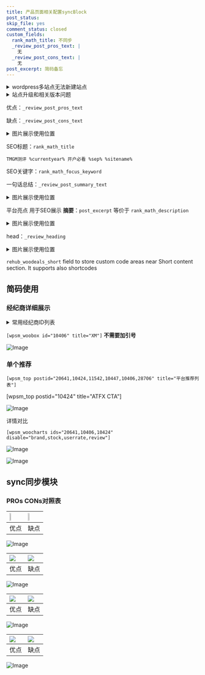 ```yaml
---
title: 产品页面相关配置syncBlock
post_status: 
skip_file: yes
comment_status: closed
custom_fields:
  rank_math_title: 不同步
  _review_post_pros_text: |
    无
  _review_post_cons_text: |
    无
post_excerpt: 简码备忘
---
```

<details><summary>wordpress多站点无法新建站点</summary>

<li>和报错需要清理cookies一样的原因</li>
<li>wp-config.php里面<code>define( 'SUBDOMAIN_INSTALL', false );//子域名安装</code></li>
<li>新建子站点是用<code>define( 'SUBDOMAIN_INSTALL', true);//子域名安装</code> 完成以后，改成<code>false</code></li>
</details>

<details><summary>站点升级和相关版本问题</summary>

<p>wordpress：5.9.9
woocommerce：7.5.1
出现问题的地方：主题选项里面>><strong>Product layout >>compact style</strong></p>
<p>如何出现没有用过的字段 导致无法保存。先导出配置 然后进行修改，后面再次恢复即可。</p>
<p>出现部分字段无法显示时，需要返回默认布局后，对产品进行保存就好了。</p>
<p></p>
</details>

优点：`_review_post_pros_text`

缺点：`_review_post_cons_text`

<details><summary>图片展示使用位置</summary>

<img src="https://prod-files-secure.s3.us-west-2.amazonaws.com/39ed1227-6d7d-4570-be36-9ccd4a2c4241/f51d3d83-55d4-4bdf-9604-f37ec77ab556/Untitled.png?X-Amz-Algorithm=AWS4-HMAC-SHA256&X-Amz-Content-Sha256=UNSIGNED-PAYLOAD&X-Amz-Credential=ASIAZI2LB466YNLALRC3%2F20250423%2Fus-west-2%2Fs3%2Faws4_request&X-Amz-Date=20250423T225530Z&X-Amz-Expires=3600&X-Amz-Security-Token=IQoJb3JpZ2luX2VjEG4aCXVzLXdlc3QtMiJGMEQCIGHe7oyQ9D6O8juCHpJrtaPHH5i67kzQsGghte9Gi2SYAiBGP%2Bu7pb6iKljW480QavNpvPxDW2yipH3Yg1Cp0%2BPRVyqIBAj3%2F%2F%2F%2F%2F%2F%2F%2F%2F%2F8BEAAaDDYzNzQyMzE4MzgwNSIMMPZUj%2FYM7KBOKYMQKtwDRuqSBeu5RBV2ma7GIEwCOpRlQI9sLuABor%2FrME9kETX7OXgN0%2F7tHSFcwk75nD3377gpGeysoUv6vXs1JHcNstKfNelVJOiIBjw9xorM5Nu1vwcIJBrXMpca7nSwlmOiBGwjZwrZbminVoMAW93BQdNvIL03VPNpgkTak9IeChM%2BuGjdecxasr6mgezNf0zkf%2BokgR7WzNkiwmd2GVIrPwwY2oqsAAfolso0LLGGbw5CpEuNpSMbK%2B7l1XbpLf201nuujYLAVMXk5cMfaYVVMXP1PY9Zbr9E4LTGSX1yl2eYfWTj3g3qctiHQAzQbuvRRveDKK%2Bp96ZjvP4P12c%2BZqrY449BzUXi5MUxrWnArsxRiTL4rJNPvysP4uryDxvSE5vgTaiY69nuN%2Fs7w624iP%2Bn7UrIb3fA4NrjbJRQdrjgjUfpG%2BQApN%2FNjpQAUDbGkOd6HNzKYajxKYVj27zd%2F%2FZrdiORl8LccuREkx7sXmEW5ET87tiYYjjcCX%2FNPt1GyP2jC0UjqR3CHa%2BdVA5CIEIgXtnnPUhg%2B3KJrKmy13s5zTSz6PSFLVOxAaIEmInm74JL5KlPHCRXDhLiT6muK4WEaQeAu9ORRExgYhvUaftO39Jfa2KH3WOJcOMw7cSlwAY6pgF%2FGYvRpZ6RIw3mGVku8piq43qNW6ZxIUPpZGJujM31ieAGSzlVM4Aaw0KjRJIxwX%2FJvmJqRuCfILOeo9uJ4UtZtTumMyPFnja0u7NH0ZdKdSUUMP0E%2FgdLjzl2ApITUa2wpQE7pi%2FSXEVNcIXFZl%2BdhB3KIGh5wnR1%2Bb8TzUS7ycSwNTn1gEJT2A9q6JLVSkJsxBo09TxliGALkXnK%2BzFueADuUlQu&X-Amz-Signature=65056902c7d2cb98a6dbf124642c4f8c9dc038d6e73ee86d1d38a860003f0bf7&X-Amz-SignedHeaders=host&x-id=GetObject" alt="Image">
</details>

SEO标题：`rank_math_title`

`TMGM测评 %currentyear% 开户必看 %sep% %sitename%`

SEO关键字：`rank_math_focus_keyword`

一句话总结：`_review_post_summary_text`

<details><summary>图片展示使用位置</summary>

<img src="https://prod-files-secure.s3.us-west-2.amazonaws.com/39ed1227-6d7d-4570-be36-9ccd4a2c4241/4b96a922-296c-4f4e-8630-d1c870cbce01/Untitled.png?X-Amz-Algorithm=AWS4-HMAC-SHA256&X-Amz-Content-Sha256=UNSIGNED-PAYLOAD&X-Amz-Credential=ASIAZI2LB466SCJNMQFZ%2F20250423%2Fus-west-2%2Fs3%2Faws4_request&X-Amz-Date=20250423T225530Z&X-Amz-Expires=3600&X-Amz-Security-Token=IQoJb3JpZ2luX2VjEG4aCXVzLXdlc3QtMiJHMEUCIQCM7EMnjBWGHsGWcSmQ2rhshhzO%2BdjtjO%2FQgjvN0qnB5gIgZZkCEG0xRIFAdRANZraaPrek1m8ElSkKG3v9m7eU6UoqiAQI9%2F%2F%2F%2F%2F%2F%2F%2F%2F%2F%2FARAAGgw2Mzc0MjMxODM4MDUiDDKAd9KYW9jpKGeuoircA9HVnEHbfqkvEuY4xJclVISCZnUToWK5Q4udVGjWiOOpGo6MJKSerIBax0VjCJgiJIuuUx%2F2DVMmq%2FcwT8Z3XbhjHTtChfr%2BmMvL8TsdN2hAscvD4c486c0L2JkqSt8kMrdMOP73hjX3vqAVD7FhUH4BTCLD3zFJQ6sydLdQEKD1%2FshNXMRkQQbt8yfj5UIiUm6wm2Ns%2FkMTmL6zCCweJs4S8fkMoSkiz6zwogXwpM%2BRt3QzTE1nuOvdeT10riltQZHnbxPkOztga%2FOvmgYm1V7QEK4f4ENuccq5gDJ28Jw9ft1GcElIzGZuEb6L%2Bygt8%2FvFuTyaBBxqYTmjPO9U0%2FhlpOF1yew%2BvCuOOl3TU4m8QvFEOW8tM0gDnu0JWyEXbd%2Bn%2FoUsNVQZiv7RfUc3lmT0Kzo62ceWoQVbJOPmrVD8QBTThLhm7bsnbdzO81Wss12ScLtL9DRkXuKJZhE2uPtT6ivL%2Bze2kt%2BLAIuOqfO7v%2BwHhMdOs3mrabHnGeUv7%2FW38VkbAuKd4A2wbaKTMelYK8K0vkO6NiI3ngvBozkT%2F1WaGgHuMZ2QdCeKK86%2BaQ6hyrh%2F3ytPc6GABjoIlpRCX2YrGjEdexZvBHKMtJJBhRAjg8dPJJ985E7RMIfFpcAGOqUBfs6vynjEnoCCUSkreBP6%2F2Rri1ETQOLLnkbdrlDuZzY1N6WLfM8TAzEvcuIIVyg5B%2FHNbO5FPGgk1pu2VuA121DoGyZe5%2F10JOTV4w7aIB4DvPkMdmey30VbQTkh90ElJSPmEIZ%2BFnZGXW6ABDNndZtQj6TDk1SNuP98kzXuBs%2F%2Bq7QdKwEN4wbvlPaYpwkf%2BQPgv%2BT%2F2VRaowRYSZslTNlLtioP&X-Amz-Signature=dbb67cd8e594d551db0e8d55a291a31c683aa742d405fccd4bb19d2fd70372b9&X-Amz-SignedHeaders=host&x-id=GetObject" alt="Image">
</details>

平台亮点 用于SEO展示 **摘要**：`post_excerpt`  等价于 `rank_math_description`

<details><summary>图片展示使用位置</summary>

<img src="https://prod-files-secure.s3.us-west-2.amazonaws.com/39ed1227-6d7d-4570-be36-9ccd4a2c4241/1ee11f63-b60a-4dfe-a7a7-d58ff23b5d88/Untitled.png?X-Amz-Algorithm=AWS4-HMAC-SHA256&X-Amz-Content-Sha256=UNSIGNED-PAYLOAD&X-Amz-Credential=ASIAZI2LB46654UDMGJA%2F20250423%2Fus-west-2%2Fs3%2Faws4_request&X-Amz-Date=20250423T225533Z&X-Amz-Expires=3600&X-Amz-Security-Token=IQoJb3JpZ2luX2VjEG4aCXVzLXdlc3QtMiJHMEUCIQCVWWxdZdyB631rEoH63nOLfGtoxghCdLyEymCReRm0sAIgFDmp5w%2BiCQzbPCwoNQu677zKI9I2xETJhcYd1r5%2F1XoqiAQI9%2F%2F%2F%2F%2F%2F%2F%2F%2F%2F%2FARAAGgw2Mzc0MjMxODM4MDUiDLzoes9zxRDyiIShZSrcAyvKYGX98%2FVjuOwArpWPVk5JiA9FdWXdpqp5%2BaUZYvgjW3SuQcxnQVmi5xAeozhL9FnZmqrmkpgfua9yE8ojSNdr8886xCEfFEHBLRc8n%2FxNB1ryG%2FD6YXPK1JibheaaQ9r2pzbf0Jog0PReL0kVNvdaFKA7cTch1vylosAHtzxMOS4QwhKw7sCXIxyKow7msAM%2BS4naeuzKcjkp%2FVOdgFDJxA5HvJZvFXNfw7Nf1WasW2wJoeVYmUrfhgbK%2FsmLkSshdRGpNv3jzW4rzlzKuvyUoG4sd5jQCriVQNPnSdPh286Oi%2FqR1dYUDXpgnTsUDXLweOpunl%2Ftxi9GuJlwSs8qv6lY0aDdcrU5Wcxta1SduLlY%2FxzvFzAuSm03Ax44662PVk0LbJ8G3%2BOpHiyF7sQ%2FdiV%2FkYZFBZ3khXm%2Bi0CiELj4jQxah73d6qafQuKoqm3dFMZ2EnYZhMY%2FJYAD2Rr75WMov%2FVP9KlhaqI2k1IQC9tH8TncsUUxDuUTjr%2Fnz7nz7IyuKPvxI1VyrpXOjWjOajMJ4v1ojEwHqSzZNmP7Y14ry7%2FcvmkrFUcyW6qQX9GmfGdaXZWxwS8DTioL1uBTwqD9vwRyjt09yAK2O1JbaAoCuFM%2BAfrM%2F%2FC9MOvEpcAGOqUB60fKnumxJmdsj79M45i%2BrflIXUR%2BX32z29gSwGWpfIt1J%2FqlEmnVEFk%2FzcMMZoaE67VgL1EiiLV2ui4AF4vVo3adUJ%2F9hlTiktQxQFToiCvjre0lMh%2FIj4MVJCVajjMBD3oYAQ3BpsREMbI5bzC%2F2eOC7hsPaK86jsgrTsHHkh0CbIRw9HChoVxlvRLa1KlzHQRepDO77d7FPrhDCbbY408Ew914&X-Amz-Signature=7f275e5bbe6f7c9121e1ca8a5614d4f73416e3ea1963ec33aab0d9948bc22c22&X-Amz-SignedHeaders=host&x-id=GetObject" alt="Image">
<img src="https://prod-files-secure.s3.us-west-2.amazonaws.com/39ed1227-6d7d-4570-be36-9ccd4a2c4241/ad4118b5-78d8-4fbe-801e-3b29b5d99c01/Untitled.png?X-Amz-Algorithm=AWS4-HMAC-SHA256&X-Amz-Content-Sha256=UNSIGNED-PAYLOAD&X-Amz-Credential=ASIAZI2LB46654UDMGJA%2F20250423%2Fus-west-2%2Fs3%2Faws4_request&X-Amz-Date=20250423T225533Z&X-Amz-Expires=3600&X-Amz-Security-Token=IQoJb3JpZ2luX2VjEG4aCXVzLXdlc3QtMiJHMEUCIQCVWWxdZdyB631rEoH63nOLfGtoxghCdLyEymCReRm0sAIgFDmp5w%2BiCQzbPCwoNQu677zKI9I2xETJhcYd1r5%2F1XoqiAQI9%2F%2F%2F%2F%2F%2F%2F%2F%2F%2F%2FARAAGgw2Mzc0MjMxODM4MDUiDLzoes9zxRDyiIShZSrcAyvKYGX98%2FVjuOwArpWPVk5JiA9FdWXdpqp5%2BaUZYvgjW3SuQcxnQVmi5xAeozhL9FnZmqrmkpgfua9yE8ojSNdr8886xCEfFEHBLRc8n%2FxNB1ryG%2FD6YXPK1JibheaaQ9r2pzbf0Jog0PReL0kVNvdaFKA7cTch1vylosAHtzxMOS4QwhKw7sCXIxyKow7msAM%2BS4naeuzKcjkp%2FVOdgFDJxA5HvJZvFXNfw7Nf1WasW2wJoeVYmUrfhgbK%2FsmLkSshdRGpNv3jzW4rzlzKuvyUoG4sd5jQCriVQNPnSdPh286Oi%2FqR1dYUDXpgnTsUDXLweOpunl%2Ftxi9GuJlwSs8qv6lY0aDdcrU5Wcxta1SduLlY%2FxzvFzAuSm03Ax44662PVk0LbJ8G3%2BOpHiyF7sQ%2FdiV%2FkYZFBZ3khXm%2Bi0CiELj4jQxah73d6qafQuKoqm3dFMZ2EnYZhMY%2FJYAD2Rr75WMov%2FVP9KlhaqI2k1IQC9tH8TncsUUxDuUTjr%2Fnz7nz7IyuKPvxI1VyrpXOjWjOajMJ4v1ojEwHqSzZNmP7Y14ry7%2FcvmkrFUcyW6qQX9GmfGdaXZWxwS8DTioL1uBTwqD9vwRyjt09yAK2O1JbaAoCuFM%2BAfrM%2F%2FC9MOvEpcAGOqUB60fKnumxJmdsj79M45i%2BrflIXUR%2BX32z29gSwGWpfIt1J%2FqlEmnVEFk%2FzcMMZoaE67VgL1EiiLV2ui4AF4vVo3adUJ%2F9hlTiktQxQFToiCvjre0lMh%2FIj4MVJCVajjMBD3oYAQ3BpsREMbI5bzC%2F2eOC7hsPaK86jsgrTsHHkh0CbIRw9HChoVxlvRLa1KlzHQRepDO77d7FPrhDCbbY408Ew914&X-Amz-Signature=d006342024ab9ef27d5e5c49ea11a16b6dba999ac3e1aba77d02e2ab51b49e36&X-Amz-SignedHeaders=host&x-id=GetObject" alt="Image">
<img src="https://prod-files-secure.s3.us-west-2.amazonaws.com/39ed1227-6d7d-4570-be36-9ccd4a2c4241/a38cf7c9-a79c-4b64-9e94-13589fe0758b/Untitled.png?X-Amz-Algorithm=AWS4-HMAC-SHA256&X-Amz-Content-Sha256=UNSIGNED-PAYLOAD&X-Amz-Credential=ASIAZI2LB46654UDMGJA%2F20250423%2Fus-west-2%2Fs3%2Faws4_request&X-Amz-Date=20250423T225533Z&X-Amz-Expires=3600&X-Amz-Security-Token=IQoJb3JpZ2luX2VjEG4aCXVzLXdlc3QtMiJHMEUCIQCVWWxdZdyB631rEoH63nOLfGtoxghCdLyEymCReRm0sAIgFDmp5w%2BiCQzbPCwoNQu677zKI9I2xETJhcYd1r5%2F1XoqiAQI9%2F%2F%2F%2F%2F%2F%2F%2F%2F%2F%2FARAAGgw2Mzc0MjMxODM4MDUiDLzoes9zxRDyiIShZSrcAyvKYGX98%2FVjuOwArpWPVk5JiA9FdWXdpqp5%2BaUZYvgjW3SuQcxnQVmi5xAeozhL9FnZmqrmkpgfua9yE8ojSNdr8886xCEfFEHBLRc8n%2FxNB1ryG%2FD6YXPK1JibheaaQ9r2pzbf0Jog0PReL0kVNvdaFKA7cTch1vylosAHtzxMOS4QwhKw7sCXIxyKow7msAM%2BS4naeuzKcjkp%2FVOdgFDJxA5HvJZvFXNfw7Nf1WasW2wJoeVYmUrfhgbK%2FsmLkSshdRGpNv3jzW4rzlzKuvyUoG4sd5jQCriVQNPnSdPh286Oi%2FqR1dYUDXpgnTsUDXLweOpunl%2Ftxi9GuJlwSs8qv6lY0aDdcrU5Wcxta1SduLlY%2FxzvFzAuSm03Ax44662PVk0LbJ8G3%2BOpHiyF7sQ%2FdiV%2FkYZFBZ3khXm%2Bi0CiELj4jQxah73d6qafQuKoqm3dFMZ2EnYZhMY%2FJYAD2Rr75WMov%2FVP9KlhaqI2k1IQC9tH8TncsUUxDuUTjr%2Fnz7nz7IyuKPvxI1VyrpXOjWjOajMJ4v1ojEwHqSzZNmP7Y14ry7%2FcvmkrFUcyW6qQX9GmfGdaXZWxwS8DTioL1uBTwqD9vwRyjt09yAK2O1JbaAoCuFM%2BAfrM%2F%2FC9MOvEpcAGOqUB60fKnumxJmdsj79M45i%2BrflIXUR%2BX32z29gSwGWpfIt1J%2FqlEmnVEFk%2FzcMMZoaE67VgL1EiiLV2ui4AF4vVo3adUJ%2F9hlTiktQxQFToiCvjre0lMh%2FIj4MVJCVajjMBD3oYAQ3BpsREMbI5bzC%2F2eOC7hsPaK86jsgrTsHHkh0CbIRw9HChoVxlvRLa1KlzHQRepDO77d7FPrhDCbbY408Ew914&X-Amz-Signature=5ef4c0bc6f128db794cc6df159c0760eb84c8ce08fedd1117d00bf10138536f1&X-Amz-SignedHeaders=host&x-id=GetObject" alt="Image">
<img src="https://prod-files-secure.s3.us-west-2.amazonaws.com/39ed1227-6d7d-4570-be36-9ccd4a2c4241/7da6fc1e-d2ac-42ae-8c75-cb5749aa18f6/Untitled.png?X-Amz-Algorithm=AWS4-HMAC-SHA256&X-Amz-Content-Sha256=UNSIGNED-PAYLOAD&X-Amz-Credential=ASIAZI2LB46654UDMGJA%2F20250423%2Fus-west-2%2Fs3%2Faws4_request&X-Amz-Date=20250423T225533Z&X-Amz-Expires=3600&X-Amz-Security-Token=IQoJb3JpZ2luX2VjEG4aCXVzLXdlc3QtMiJHMEUCIQCVWWxdZdyB631rEoH63nOLfGtoxghCdLyEymCReRm0sAIgFDmp5w%2BiCQzbPCwoNQu677zKI9I2xETJhcYd1r5%2F1XoqiAQI9%2F%2F%2F%2F%2F%2F%2F%2F%2F%2F%2FARAAGgw2Mzc0MjMxODM4MDUiDLzoes9zxRDyiIShZSrcAyvKYGX98%2FVjuOwArpWPVk5JiA9FdWXdpqp5%2BaUZYvgjW3SuQcxnQVmi5xAeozhL9FnZmqrmkpgfua9yE8ojSNdr8886xCEfFEHBLRc8n%2FxNB1ryG%2FD6YXPK1JibheaaQ9r2pzbf0Jog0PReL0kVNvdaFKA7cTch1vylosAHtzxMOS4QwhKw7sCXIxyKow7msAM%2BS4naeuzKcjkp%2FVOdgFDJxA5HvJZvFXNfw7Nf1WasW2wJoeVYmUrfhgbK%2FsmLkSshdRGpNv3jzW4rzlzKuvyUoG4sd5jQCriVQNPnSdPh286Oi%2FqR1dYUDXpgnTsUDXLweOpunl%2Ftxi9GuJlwSs8qv6lY0aDdcrU5Wcxta1SduLlY%2FxzvFzAuSm03Ax44662PVk0LbJ8G3%2BOpHiyF7sQ%2FdiV%2FkYZFBZ3khXm%2Bi0CiELj4jQxah73d6qafQuKoqm3dFMZ2EnYZhMY%2FJYAD2Rr75WMov%2FVP9KlhaqI2k1IQC9tH8TncsUUxDuUTjr%2Fnz7nz7IyuKPvxI1VyrpXOjWjOajMJ4v1ojEwHqSzZNmP7Y14ry7%2FcvmkrFUcyW6qQX9GmfGdaXZWxwS8DTioL1uBTwqD9vwRyjt09yAK2O1JbaAoCuFM%2BAfrM%2F%2FC9MOvEpcAGOqUB60fKnumxJmdsj79M45i%2BrflIXUR%2BX32z29gSwGWpfIt1J%2FqlEmnVEFk%2FzcMMZoaE67VgL1EiiLV2ui4AF4vVo3adUJ%2F9hlTiktQxQFToiCvjre0lMh%2FIj4MVJCVajjMBD3oYAQ3BpsREMbI5bzC%2F2eOC7hsPaK86jsgrTsHHkh0CbIRw9HChoVxlvRLa1KlzHQRepDO77d7FPrhDCbbY408Ew914&X-Amz-Signature=831ea7993a49421b29c99e0971e6654ca17f073143e6a2492ffc4c44123fd9fc&X-Amz-SignedHeaders=host&x-id=GetObject" alt="Image">
<img src="https://prod-files-secure.s3.us-west-2.amazonaws.com/39ed1227-6d7d-4570-be36-9ccd4a2c4241/7e97f40a-eaee-47f5-b2f9-475f96808fa7/Untitled.png?X-Amz-Algorithm=AWS4-HMAC-SHA256&X-Amz-Content-Sha256=UNSIGNED-PAYLOAD&X-Amz-Credential=ASIAZI2LB46654UDMGJA%2F20250423%2Fus-west-2%2Fs3%2Faws4_request&X-Amz-Date=20250423T225533Z&X-Amz-Expires=3600&X-Amz-Security-Token=IQoJb3JpZ2luX2VjEG4aCXVzLXdlc3QtMiJHMEUCIQCVWWxdZdyB631rEoH63nOLfGtoxghCdLyEymCReRm0sAIgFDmp5w%2BiCQzbPCwoNQu677zKI9I2xETJhcYd1r5%2F1XoqiAQI9%2F%2F%2F%2F%2F%2F%2F%2F%2F%2F%2FARAAGgw2Mzc0MjMxODM4MDUiDLzoes9zxRDyiIShZSrcAyvKYGX98%2FVjuOwArpWPVk5JiA9FdWXdpqp5%2BaUZYvgjW3SuQcxnQVmi5xAeozhL9FnZmqrmkpgfua9yE8ojSNdr8886xCEfFEHBLRc8n%2FxNB1ryG%2FD6YXPK1JibheaaQ9r2pzbf0Jog0PReL0kVNvdaFKA7cTch1vylosAHtzxMOS4QwhKw7sCXIxyKow7msAM%2BS4naeuzKcjkp%2FVOdgFDJxA5HvJZvFXNfw7Nf1WasW2wJoeVYmUrfhgbK%2FsmLkSshdRGpNv3jzW4rzlzKuvyUoG4sd5jQCriVQNPnSdPh286Oi%2FqR1dYUDXpgnTsUDXLweOpunl%2Ftxi9GuJlwSs8qv6lY0aDdcrU5Wcxta1SduLlY%2FxzvFzAuSm03Ax44662PVk0LbJ8G3%2BOpHiyF7sQ%2FdiV%2FkYZFBZ3khXm%2Bi0CiELj4jQxah73d6qafQuKoqm3dFMZ2EnYZhMY%2FJYAD2Rr75WMov%2FVP9KlhaqI2k1IQC9tH8TncsUUxDuUTjr%2Fnz7nz7IyuKPvxI1VyrpXOjWjOajMJ4v1ojEwHqSzZNmP7Y14ry7%2FcvmkrFUcyW6qQX9GmfGdaXZWxwS8DTioL1uBTwqD9vwRyjt09yAK2O1JbaAoCuFM%2BAfrM%2F%2FC9MOvEpcAGOqUB60fKnumxJmdsj79M45i%2BrflIXUR%2BX32z29gSwGWpfIt1J%2FqlEmnVEFk%2FzcMMZoaE67VgL1EiiLV2ui4AF4vVo3adUJ%2F9hlTiktQxQFToiCvjre0lMh%2FIj4MVJCVajjMBD3oYAQ3BpsREMbI5bzC%2F2eOC7hsPaK86jsgrTsHHkh0CbIRw9HChoVxlvRLa1KlzHQRepDO77d7FPrhDCbbY408Ew914&X-Amz-Signature=814326b3713f039edecd0bcbc0550b16c443c3f3bc5b0f43e309099ced9ba0ba&X-Amz-SignedHeaders=host&x-id=GetObject" alt="Image">
</details>

head：`_review_heading`

<details><summary>图片展示使用位置</summary>

<img src="https://prod-files-secure.s3.us-west-2.amazonaws.com/39ed1227-6d7d-4570-be36-9ccd4a2c4241/3a4650ad-9887-415c-889a-edd51fa54f27/Untitled.png?X-Amz-Algorithm=AWS4-HMAC-SHA256&X-Amz-Content-Sha256=UNSIGNED-PAYLOAD&X-Amz-Credential=ASIAZI2LB466WQBJH3JN%2F20250423%2Fus-west-2%2Fs3%2Faws4_request&X-Amz-Date=20250423T225534Z&X-Amz-Expires=3600&X-Amz-Security-Token=IQoJb3JpZ2luX2VjEG4aCXVzLXdlc3QtMiJGMEQCIDjsxKldyMyPKCIaPiCYHvk3jrq%2BEUZq4NWnNGluJ0D4AiBXt1fHrOEOPmBhTjebvSNu74u%2FU6xjSBMag6Tq01ZFViqIBAj3%2F%2F%2F%2F%2F%2F%2F%2F%2F%2F8BEAAaDDYzNzQyMzE4MzgwNSIMDTUTxA5ndWbLM8qNKtwDXoGz%2BVI%2B1kOj5iSs0ZsEFO2DeIg8Qj9AGgElY0QV0BfVtJQz9Oyjj5DcaGZEB9PApIKsFZMnTm4J3m%2FTsRAMN4xpjGnPNNyTstjwiXiw3Kp2ThlM5B4BuFNNb4Q%2BACSb67olXvFzAeQHPTw52jv36DnNEpHMgUWsr1ca1Py6xelYr4ceW381la%2Br67zZVhstU31ygnbPChklqSEWglj2Rj7lPNbqUdtdo3rJ9HmC3z8r2ftwN82nHsnzPm4Ezw27Ii3dcRkeXqoW8%2Fg33vkrpTIueHStKn7675aVhgbvzw4fc1%2FpDn7Ml%2FB4RZZvjaFTo%2BhfCtFqdVWoRCwSe6DyYp1pw%2Fhh4wHu2jE1c2YgBeWtqeNzzMEPMn7fOePxHrR0PWgXpEwP36Ag4Zk%2FJsHV7xl4b%2FDw9u6KqaZUG%2BFqcFJVV1itjOo4fCHSu7UEwqUjqJ5%2B4b0tEqZtESvx00Sl2aPOutMKZ6gsZJUvX8bQQfJ8SXLpuTGcBY680LIqbexMqSQwIUtLUZeofYLoWfULkClgIH%2Bw01VJxJgG5hpeV%2BWnETkvmZm4riLwWwTnchQLuhYew5AYkXaSqeeesrdRy7jlnhe7uOdmtRgDvWl1GCtuJvScpMSrt8fy2y4w%2FMSlwAY6pgH7UbEhS%2Ft6W2GmiRaJIhHOdsBkNWGx5oFicRJvKTpKWVGgeTKJC4Ib042%2BsMCdQbhxt9%2BGS5xPbGb6cR8nPRR1cGW9edDjdH0bQUoKggmhtFPuK6OmS8ROnlpvV8m%2BBCNr8mjgSQQ8J35n9qDQSJrmuYmwHe%2BFr7txiPgdLOMVP4HaphciqxGP9SOoombCMOE5UqnuDHQhOu25Y951%2FUMEDdccowJ1&X-Amz-Signature=8301b07c7ded4512f81fbe8345b0f417bef9e80602b1f9e9d26422ae3bafae66&X-Amz-SignedHeaders=host&x-id=GetObject" alt="Image">
</details>

`rehub_woodeals_short`	field to store custom code areas near Short content section. It supports also shortcodes



## 简码使用

### 经纪商详细展示

<details><summary>常用经纪商ID列表</summary>

<pre><code class="php">嘉盛 ===> 20641  [wpsm_woobox id="20641" title="嘉盛"]
易信easymarkets ===> 11542  [wpsm_woobox id="11542" title="易信easymarkets"]
ATFX外汇 ===> 10424  [wpsm_woobox id="10424" title="ATFX"]
XM ===> 10406  [wpsm_woobox id="10406" title="XM"]
TMGM ===> 29622  [wpsm_woobox id="29622" title="TMGM"]
HYCM ===> 10447  [wpsm_woobox id="10447" title="HYCM"]
fpmarkets澳福外汇 ===> 20639  [wpsm_woobox id="20639" title="fpmarkets澳福外汇"]</code></pre>
</details>

`[wpsm_woobox id="10406" title="XM"]` **不需要加引号**

![Image](https://prod-files-secure.s3.us-west-2.amazonaws.com/39ed1227-6d7d-4570-be36-9ccd4a2c4241/4f898f9d-0fa7-4e43-acd3-ac6bc7be575a/Untitled.png?X-Amz-Algorithm=AWS4-HMAC-SHA256&X-Amz-Content-Sha256=UNSIGNED-PAYLOAD&X-Amz-Credential=ASIAZI2LB466YNDXRPZO%2F20250423%2Fus-west-2%2Fs3%2Faws4_request&X-Amz-Date=20250423T225525Z&X-Amz-Expires=3600&X-Amz-Security-Token=IQoJb3JpZ2luX2VjEG4aCXVzLXdlc3QtMiJGMEQCIBJtimf1Lt3OfnVzLvsO7rz4F0DHWq8NyjUOTHPUbHISAiA3ySDQAv0OdwYKZA3m0GDmnYSCUSG7Uq%2BfqqnM1XF%2B%2FSqIBAj3%2F%2F%2F%2F%2F%2F%2F%2F%2F%2F8BEAAaDDYzNzQyMzE4MzgwNSIM1%2BDL%2Be5Pl2WyTnxHKtwD5UPYGg%2F44A8irkOlAuhaqMyulzfUTEf4UQ51pUgU1S%2FMyM%2B6%2BekT9rGEI%2FyehRBdOviZyP849Ia7P1%2FBIsA9pmLAgHWpF1MFtp%2F0CT6MxosVijgHySpkMEviYigTMZ%2Bzm1LiT8TXIghR2A4UIywd2mjRLL%2F2pcibEvPPjmmkX69YtKRGtsITQadlwVST0bjGm3kuxwe%2BQGzSS%2Bciy7MbbpEBCRj6YJSFc1HT8qC7z%2FxLzVPsu%2FDmNFTuopU4lnybMxlAStw2B5V2w2PdgFPWmm%2BeeOp230djlLB%2BoQuI27eHxn4FOJeRx57UZ75rbUUxm1YmE5AmMy1Kng7dsF%2B5mys%2BDsuqn6sEXXzGtpt6lyw%2Bycj17gNQm0Ti29w%2FxQHWhsEj0xGjKSnNX0IrbpBxoYYU5ucnC8qDBod4jkyS5SN1H%2B9Ejj13DpPlPl10WMKYe80IBh6nB%2FJutVlYm9tB%2FzRvTLv5ghjNnYcf5T%2F3p7seV9A8Oj0xgi6TJ6kiesQ1uz7FEk2BrN3vD2YMrnlrYH64DKATjVPzjAxp9xfhd9zC72TKikWl4epoJLlz9VBkz4%2BX%2BHqro6a8oQ%2FikPksfs1uTpior14t6zPRjW1uVRbX45J1cyOuvVcrK5kwq8WlwAY6pgEjzqvKhe28a9DDECPmg2tiEOj7kRyB2jgZ0Iiwv7y5YLzYSVGIq%2BJCDIM3MBjQIZe1LSb%2BnB4Fiii%2B%2BVCm9PpaxB1bkxULGhAD3RGKWJkhCVyAXuVaiEbgbRvnX%2BSWsMidlwV4V52aux%2Br1LdIXl6WjvNySxtxZnTVjvKZOJPsruJi5xZYGPoptysjDM4I6Wg9leREFbSY9qoCf0DQRHSj7EkjJOOG&X-Amz-Signature=04b9fa643e7353817d336c37c2f960e3f48c60600b61b5f3ed5a268d24d2f818&X-Amz-SignedHeaders=host&x-id=GetObject)

### 单个推荐
`[wpsm_top postid="20641,10424,11542,10447,10406,28706" title="平台推荐列表"]`

[wpsm_top postid="10424" title="ATFX CTA"]

![Image](https://prod-files-secure.s3.us-west-2.amazonaws.com/39ed1227-6d7d-4570-be36-9ccd4a2c4241/5ac620dc-51a8-48b6-b55d-91f47299193c/Untitled.png?X-Amz-Algorithm=AWS4-HMAC-SHA256&X-Amz-Content-Sha256=UNSIGNED-PAYLOAD&X-Amz-Credential=ASIAZI2LB466YNDXRPZO%2F20250423%2Fus-west-2%2Fs3%2Faws4_request&X-Amz-Date=20250423T225525Z&X-Amz-Expires=3600&X-Amz-Security-Token=IQoJb3JpZ2luX2VjEG4aCXVzLXdlc3QtMiJGMEQCIBJtimf1Lt3OfnVzLvsO7rz4F0DHWq8NyjUOTHPUbHISAiA3ySDQAv0OdwYKZA3m0GDmnYSCUSG7Uq%2BfqqnM1XF%2B%2FSqIBAj3%2F%2F%2F%2F%2F%2F%2F%2F%2F%2F8BEAAaDDYzNzQyMzE4MzgwNSIM1%2BDL%2Be5Pl2WyTnxHKtwD5UPYGg%2F44A8irkOlAuhaqMyulzfUTEf4UQ51pUgU1S%2FMyM%2B6%2BekT9rGEI%2FyehRBdOviZyP849Ia7P1%2FBIsA9pmLAgHWpF1MFtp%2F0CT6MxosVijgHySpkMEviYigTMZ%2Bzm1LiT8TXIghR2A4UIywd2mjRLL%2F2pcibEvPPjmmkX69YtKRGtsITQadlwVST0bjGm3kuxwe%2BQGzSS%2Bciy7MbbpEBCRj6YJSFc1HT8qC7z%2FxLzVPsu%2FDmNFTuopU4lnybMxlAStw2B5V2w2PdgFPWmm%2BeeOp230djlLB%2BoQuI27eHxn4FOJeRx57UZ75rbUUxm1YmE5AmMy1Kng7dsF%2B5mys%2BDsuqn6sEXXzGtpt6lyw%2Bycj17gNQm0Ti29w%2FxQHWhsEj0xGjKSnNX0IrbpBxoYYU5ucnC8qDBod4jkyS5SN1H%2B9Ejj13DpPlPl10WMKYe80IBh6nB%2FJutVlYm9tB%2FzRvTLv5ghjNnYcf5T%2F3p7seV9A8Oj0xgi6TJ6kiesQ1uz7FEk2BrN3vD2YMrnlrYH64DKATjVPzjAxp9xfhd9zC72TKikWl4epoJLlz9VBkz4%2BX%2BHqro6a8oQ%2FikPksfs1uTpior14t6zPRjW1uVRbX45J1cyOuvVcrK5kwq8WlwAY6pgEjzqvKhe28a9DDECPmg2tiEOj7kRyB2jgZ0Iiwv7y5YLzYSVGIq%2BJCDIM3MBjQIZe1LSb%2BnB4Fiii%2B%2BVCm9PpaxB1bkxULGhAD3RGKWJkhCVyAXuVaiEbgbRvnX%2BSWsMidlwV4V52aux%2Br1LdIXl6WjvNySxtxZnTVjvKZOJPsruJi5xZYGPoptysjDM4I6Wg9leREFbSY9qoCf0DQRHSj7EkjJOOG&X-Amz-Signature=2287116fa74f458a2211e945b8e4b97816bd698cd25abcd62cd16031cd0ff0a7&X-Amz-SignedHeaders=host&x-id=GetObject)

详情对比

`[wpsm_woocharts ids="20641,10406,10424" disable="brand,stock,userrate,review"]`

![Image](https://prod-files-secure.s3.us-west-2.amazonaws.com/39ed1227-6d7d-4570-be36-9ccd4a2c4241/bf3ba45f-b9f3-4295-8aef-b4a495fd25f4/Untitled.png?X-Amz-Algorithm=AWS4-HMAC-SHA256&X-Amz-Content-Sha256=UNSIGNED-PAYLOAD&X-Amz-Credential=ASIAZI2LB466YNDXRPZO%2F20250423%2Fus-west-2%2Fs3%2Faws4_request&X-Amz-Date=20250423T225525Z&X-Amz-Expires=3600&X-Amz-Security-Token=IQoJb3JpZ2luX2VjEG4aCXVzLXdlc3QtMiJGMEQCIBJtimf1Lt3OfnVzLvsO7rz4F0DHWq8NyjUOTHPUbHISAiA3ySDQAv0OdwYKZA3m0GDmnYSCUSG7Uq%2BfqqnM1XF%2B%2FSqIBAj3%2F%2F%2F%2F%2F%2F%2F%2F%2F%2F8BEAAaDDYzNzQyMzE4MzgwNSIM1%2BDL%2Be5Pl2WyTnxHKtwD5UPYGg%2F44A8irkOlAuhaqMyulzfUTEf4UQ51pUgU1S%2FMyM%2B6%2BekT9rGEI%2FyehRBdOviZyP849Ia7P1%2FBIsA9pmLAgHWpF1MFtp%2F0CT6MxosVijgHySpkMEviYigTMZ%2Bzm1LiT8TXIghR2A4UIywd2mjRLL%2F2pcibEvPPjmmkX69YtKRGtsITQadlwVST0bjGm3kuxwe%2BQGzSS%2Bciy7MbbpEBCRj6YJSFc1HT8qC7z%2FxLzVPsu%2FDmNFTuopU4lnybMxlAStw2B5V2w2PdgFPWmm%2BeeOp230djlLB%2BoQuI27eHxn4FOJeRx57UZ75rbUUxm1YmE5AmMy1Kng7dsF%2B5mys%2BDsuqn6sEXXzGtpt6lyw%2Bycj17gNQm0Ti29w%2FxQHWhsEj0xGjKSnNX0IrbpBxoYYU5ucnC8qDBod4jkyS5SN1H%2B9Ejj13DpPlPl10WMKYe80IBh6nB%2FJutVlYm9tB%2FzRvTLv5ghjNnYcf5T%2F3p7seV9A8Oj0xgi6TJ6kiesQ1uz7FEk2BrN3vD2YMrnlrYH64DKATjVPzjAxp9xfhd9zC72TKikWl4epoJLlz9VBkz4%2BX%2BHqro6a8oQ%2FikPksfs1uTpior14t6zPRjW1uVRbX45J1cyOuvVcrK5kwq8WlwAY6pgEjzqvKhe28a9DDECPmg2tiEOj7kRyB2jgZ0Iiwv7y5YLzYSVGIq%2BJCDIM3MBjQIZe1LSb%2BnB4Fiii%2B%2BVCm9PpaxB1bkxULGhAD3RGKWJkhCVyAXuVaiEbgbRvnX%2BSWsMidlwV4V52aux%2Br1LdIXl6WjvNySxtxZnTVjvKZOJPsruJi5xZYGPoptysjDM4I6Wg9leREFbSY9qoCf0DQRHSj7EkjJOOG&X-Amz-Signature=50280fef3befbaee1998d9e2f2bfde25cd6f3469c9ec059f7331a9e1ff3a0f8d&X-Amz-SignedHeaders=host&x-id=GetObject)

![Image](https://prod-files-secure.s3.us-west-2.amazonaws.com/39ed1227-6d7d-4570-be36-9ccd4a2c4241/30bc56ef-f383-4b48-9768-2ebc9e436ec0/Untitled.png?X-Amz-Algorithm=AWS4-HMAC-SHA256&X-Amz-Content-Sha256=UNSIGNED-PAYLOAD&X-Amz-Credential=ASIAZI2LB466YNDXRPZO%2F20250423%2Fus-west-2%2Fs3%2Faws4_request&X-Amz-Date=20250423T225525Z&X-Amz-Expires=3600&X-Amz-Security-Token=IQoJb3JpZ2luX2VjEG4aCXVzLXdlc3QtMiJGMEQCIBJtimf1Lt3OfnVzLvsO7rz4F0DHWq8NyjUOTHPUbHISAiA3ySDQAv0OdwYKZA3m0GDmnYSCUSG7Uq%2BfqqnM1XF%2B%2FSqIBAj3%2F%2F%2F%2F%2F%2F%2F%2F%2F%2F8BEAAaDDYzNzQyMzE4MzgwNSIM1%2BDL%2Be5Pl2WyTnxHKtwD5UPYGg%2F44A8irkOlAuhaqMyulzfUTEf4UQ51pUgU1S%2FMyM%2B6%2BekT9rGEI%2FyehRBdOviZyP849Ia7P1%2FBIsA9pmLAgHWpF1MFtp%2F0CT6MxosVijgHySpkMEviYigTMZ%2Bzm1LiT8TXIghR2A4UIywd2mjRLL%2F2pcibEvPPjmmkX69YtKRGtsITQadlwVST0bjGm3kuxwe%2BQGzSS%2Bciy7MbbpEBCRj6YJSFc1HT8qC7z%2FxLzVPsu%2FDmNFTuopU4lnybMxlAStw2B5V2w2PdgFPWmm%2BeeOp230djlLB%2BoQuI27eHxn4FOJeRx57UZ75rbUUxm1YmE5AmMy1Kng7dsF%2B5mys%2BDsuqn6sEXXzGtpt6lyw%2Bycj17gNQm0Ti29w%2FxQHWhsEj0xGjKSnNX0IrbpBxoYYU5ucnC8qDBod4jkyS5SN1H%2B9Ejj13DpPlPl10WMKYe80IBh6nB%2FJutVlYm9tB%2FzRvTLv5ghjNnYcf5T%2F3p7seV9A8Oj0xgi6TJ6kiesQ1uz7FEk2BrN3vD2YMrnlrYH64DKATjVPzjAxp9xfhd9zC72TKikWl4epoJLlz9VBkz4%2BX%2BHqro6a8oQ%2FikPksfs1uTpior14t6zPRjW1uVRbX45J1cyOuvVcrK5kwq8WlwAY6pgEjzqvKhe28a9DDECPmg2tiEOj7kRyB2jgZ0Iiwv7y5YLzYSVGIq%2BJCDIM3MBjQIZe1LSb%2BnB4Fiii%2B%2BVCm9PpaxB1bkxULGhAD3RGKWJkhCVyAXuVaiEbgbRvnX%2BSWsMidlwV4V52aux%2Br1LdIXl6WjvNySxtxZnTVjvKZOJPsruJi5xZYGPoptysjDM4I6Wg9leREFbSY9qoCf0DQRHSj7EkjJOOG&X-Amz-Signature=f206c5c4a471d07e25bf94783ffaf1008ac5645ea7afc6023125c9843c7d1bce&X-Amz-SignedHeaders=host&x-id=GetObject)

## sync同步模块

### PROs CONs对照表

| <img src="https://cdn.ifttt.fun/gh/jarlin8/OSS@main/icons/customize/pros.svg" height="auto" width="37.3%"> | <img src="https://cdn.ifttt.fun/gh/jarlin8/OSS@main/icons/customize/cons.svg" height="auto" width="28.8%"> |
| :--- | :--- |
| 优点 | 缺点 |

![Image](https://prod-files-secure.s3.us-west-2.amazonaws.com/39ed1227-6d7d-4570-be36-9ccd4a2c4241/8742b755-dfb5-4004-9a5f-d6e561664bd8/Untitled.png?X-Amz-Algorithm=AWS4-HMAC-SHA256&X-Amz-Content-Sha256=UNSIGNED-PAYLOAD&X-Amz-Credential=ASIAZI2LB466YNDXRPZO%2F20250423%2Fus-west-2%2Fs3%2Faws4_request&X-Amz-Date=20250423T225525Z&X-Amz-Expires=3600&X-Amz-Security-Token=IQoJb3JpZ2luX2VjEG4aCXVzLXdlc3QtMiJGMEQCIBJtimf1Lt3OfnVzLvsO7rz4F0DHWq8NyjUOTHPUbHISAiA3ySDQAv0OdwYKZA3m0GDmnYSCUSG7Uq%2BfqqnM1XF%2B%2FSqIBAj3%2F%2F%2F%2F%2F%2F%2F%2F%2F%2F8BEAAaDDYzNzQyMzE4MzgwNSIM1%2BDL%2Be5Pl2WyTnxHKtwD5UPYGg%2F44A8irkOlAuhaqMyulzfUTEf4UQ51pUgU1S%2FMyM%2B6%2BekT9rGEI%2FyehRBdOviZyP849Ia7P1%2FBIsA9pmLAgHWpF1MFtp%2F0CT6MxosVijgHySpkMEviYigTMZ%2Bzm1LiT8TXIghR2A4UIywd2mjRLL%2F2pcibEvPPjmmkX69YtKRGtsITQadlwVST0bjGm3kuxwe%2BQGzSS%2Bciy7MbbpEBCRj6YJSFc1HT8qC7z%2FxLzVPsu%2FDmNFTuopU4lnybMxlAStw2B5V2w2PdgFPWmm%2BeeOp230djlLB%2BoQuI27eHxn4FOJeRx57UZ75rbUUxm1YmE5AmMy1Kng7dsF%2B5mys%2BDsuqn6sEXXzGtpt6lyw%2Bycj17gNQm0Ti29w%2FxQHWhsEj0xGjKSnNX0IrbpBxoYYU5ucnC8qDBod4jkyS5SN1H%2B9Ejj13DpPlPl10WMKYe80IBh6nB%2FJutVlYm9tB%2FzRvTLv5ghjNnYcf5T%2F3p7seV9A8Oj0xgi6TJ6kiesQ1uz7FEk2BrN3vD2YMrnlrYH64DKATjVPzjAxp9xfhd9zC72TKikWl4epoJLlz9VBkz4%2BX%2BHqro6a8oQ%2FikPksfs1uTpior14t6zPRjW1uVRbX45J1cyOuvVcrK5kwq8WlwAY6pgEjzqvKhe28a9DDECPmg2tiEOj7kRyB2jgZ0Iiwv7y5YLzYSVGIq%2BJCDIM3MBjQIZe1LSb%2BnB4Fiii%2B%2BVCm9PpaxB1bkxULGhAD3RGKWJkhCVyAXuVaiEbgbRvnX%2BSWsMidlwV4V52aux%2Br1LdIXl6WjvNySxtxZnTVjvKZOJPsruJi5xZYGPoptysjDM4I6Wg9leREFbSY9qoCf0DQRHSj7EkjJOOG&X-Amz-Signature=a87207d16c6b9c543f721f21862b2d4f0229b01a04c6f461296d72fd8a42257d&X-Amz-SignedHeaders=host&x-id=GetObject)

| <img src="https://cdn.ifttt.fun/gh/jarlin8/OSS@main/icons/customize/pros1.svg" height="auto"> | <img src="https://cdn.ifttt.fun/gh/jarlin8/OSS@main/icons/customize/cons1.svg" height="auto"> |
| :--- | :--- |
| 优点 | 缺点 |

![Image](https://prod-files-secure.s3.us-west-2.amazonaws.com/39ed1227-6d7d-4570-be36-9ccd4a2c4241/806358f8-c9c4-4e17-bb35-c6c76a5397a5/Untitled.png?X-Amz-Algorithm=AWS4-HMAC-SHA256&X-Amz-Content-Sha256=UNSIGNED-PAYLOAD&X-Amz-Credential=ASIAZI2LB466YNDXRPZO%2F20250423%2Fus-west-2%2Fs3%2Faws4_request&X-Amz-Date=20250423T225524Z&X-Amz-Expires=3600&X-Amz-Security-Token=IQoJb3JpZ2luX2VjEG4aCXVzLXdlc3QtMiJGMEQCIBJtimf1Lt3OfnVzLvsO7rz4F0DHWq8NyjUOTHPUbHISAiA3ySDQAv0OdwYKZA3m0GDmnYSCUSG7Uq%2BfqqnM1XF%2B%2FSqIBAj3%2F%2F%2F%2F%2F%2F%2F%2F%2F%2F8BEAAaDDYzNzQyMzE4MzgwNSIM1%2BDL%2Be5Pl2WyTnxHKtwD5UPYGg%2F44A8irkOlAuhaqMyulzfUTEf4UQ51pUgU1S%2FMyM%2B6%2BekT9rGEI%2FyehRBdOviZyP849Ia7P1%2FBIsA9pmLAgHWpF1MFtp%2F0CT6MxosVijgHySpkMEviYigTMZ%2Bzm1LiT8TXIghR2A4UIywd2mjRLL%2F2pcibEvPPjmmkX69YtKRGtsITQadlwVST0bjGm3kuxwe%2BQGzSS%2Bciy7MbbpEBCRj6YJSFc1HT8qC7z%2FxLzVPsu%2FDmNFTuopU4lnybMxlAStw2B5V2w2PdgFPWmm%2BeeOp230djlLB%2BoQuI27eHxn4FOJeRx57UZ75rbUUxm1YmE5AmMy1Kng7dsF%2B5mys%2BDsuqn6sEXXzGtpt6lyw%2Bycj17gNQm0Ti29w%2FxQHWhsEj0xGjKSnNX0IrbpBxoYYU5ucnC8qDBod4jkyS5SN1H%2B9Ejj13DpPlPl10WMKYe80IBh6nB%2FJutVlYm9tB%2FzRvTLv5ghjNnYcf5T%2F3p7seV9A8Oj0xgi6TJ6kiesQ1uz7FEk2BrN3vD2YMrnlrYH64DKATjVPzjAxp9xfhd9zC72TKikWl4epoJLlz9VBkz4%2BX%2BHqro6a8oQ%2FikPksfs1uTpior14t6zPRjW1uVRbX45J1cyOuvVcrK5kwq8WlwAY6pgEjzqvKhe28a9DDECPmg2tiEOj7kRyB2jgZ0Iiwv7y5YLzYSVGIq%2BJCDIM3MBjQIZe1LSb%2BnB4Fiii%2B%2BVCm9PpaxB1bkxULGhAD3RGKWJkhCVyAXuVaiEbgbRvnX%2BSWsMidlwV4V52aux%2Br1LdIXl6WjvNySxtxZnTVjvKZOJPsruJi5xZYGPoptysjDM4I6Wg9leREFbSY9qoCf0DQRHSj7EkjJOOG&X-Amz-Signature=c1521aebd5923eb97500ca9ebd6b3d4dadad64369036ed83857f97aa7d7d8740&X-Amz-SignedHeaders=host&x-id=GetObject)

| <img src="https://cdn.ifttt.fun/gh/jarlin8/OSS@main/icons/customize/pros2.svg" height="auto"> | <img src="https://cdn.ifttt.fun/gh/jarlin8/OSS@main/icons/customize/cons2.svg" height="auto"> |
| :--- | :--- |
| 优点 | 缺点 |

![Image](https://prod-files-secure.s3.us-west-2.amazonaws.com/39ed1227-6d7d-4570-be36-9ccd4a2c4241/a9245ec9-70dd-4005-b534-0d54315fc5f3/Untitled.png?X-Amz-Algorithm=AWS4-HMAC-SHA256&X-Amz-Content-Sha256=UNSIGNED-PAYLOAD&X-Amz-Credential=ASIAZI2LB466YNDXRPZO%2F20250423%2Fus-west-2%2Fs3%2Faws4_request&X-Amz-Date=20250423T225525Z&X-Amz-Expires=3600&X-Amz-Security-Token=IQoJb3JpZ2luX2VjEG4aCXVzLXdlc3QtMiJGMEQCIBJtimf1Lt3OfnVzLvsO7rz4F0DHWq8NyjUOTHPUbHISAiA3ySDQAv0OdwYKZA3m0GDmnYSCUSG7Uq%2BfqqnM1XF%2B%2FSqIBAj3%2F%2F%2F%2F%2F%2F%2F%2F%2F%2F8BEAAaDDYzNzQyMzE4MzgwNSIM1%2BDL%2Be5Pl2WyTnxHKtwD5UPYGg%2F44A8irkOlAuhaqMyulzfUTEf4UQ51pUgU1S%2FMyM%2B6%2BekT9rGEI%2FyehRBdOviZyP849Ia7P1%2FBIsA9pmLAgHWpF1MFtp%2F0CT6MxosVijgHySpkMEviYigTMZ%2Bzm1LiT8TXIghR2A4UIywd2mjRLL%2F2pcibEvPPjmmkX69YtKRGtsITQadlwVST0bjGm3kuxwe%2BQGzSS%2Bciy7MbbpEBCRj6YJSFc1HT8qC7z%2FxLzVPsu%2FDmNFTuopU4lnybMxlAStw2B5V2w2PdgFPWmm%2BeeOp230djlLB%2BoQuI27eHxn4FOJeRx57UZ75rbUUxm1YmE5AmMy1Kng7dsF%2B5mys%2BDsuqn6sEXXzGtpt6lyw%2Bycj17gNQm0Ti29w%2FxQHWhsEj0xGjKSnNX0IrbpBxoYYU5ucnC8qDBod4jkyS5SN1H%2B9Ejj13DpPlPl10WMKYe80IBh6nB%2FJutVlYm9tB%2FzRvTLv5ghjNnYcf5T%2F3p7seV9A8Oj0xgi6TJ6kiesQ1uz7FEk2BrN3vD2YMrnlrYH64DKATjVPzjAxp9xfhd9zC72TKikWl4epoJLlz9VBkz4%2BX%2BHqro6a8oQ%2FikPksfs1uTpior14t6zPRjW1uVRbX45J1cyOuvVcrK5kwq8WlwAY6pgEjzqvKhe28a9DDECPmg2tiEOj7kRyB2jgZ0Iiwv7y5YLzYSVGIq%2BJCDIM3MBjQIZe1LSb%2BnB4Fiii%2B%2BVCm9PpaxB1bkxULGhAD3RGKWJkhCVyAXuVaiEbgbRvnX%2BSWsMidlwV4V52aux%2Br1LdIXl6WjvNySxtxZnTVjvKZOJPsruJi5xZYGPoptysjDM4I6Wg9leREFbSY9qoCf0DQRHSj7EkjJOOG&X-Amz-Signature=c2e8e9ae37d6dd3fb8d8a45954d241bed3e2fc0e9791c0145eedcb4586546dc4&X-Amz-SignedHeaders=host&x-id=GetObject)

| <img src="https://cdn.ifttt.fun/gh/jarlin8/OSS@main/icons/customize/pros3.svg" height="auto"> | <img src="https://cdn.ifttt.fun/gh/jarlin8/OSS@main/icons/customize/cons3.svg" height="auto"> |
| :--- | :--- |
| 优点 | 缺点 |

![Image](https://prod-files-secure.s3.us-west-2.amazonaws.com/39ed1227-6d7d-4570-be36-9ccd4a2c4241/e1e580a2-2e5c-4780-9ff4-19c318fc2284/Untitled.png?X-Amz-Algorithm=AWS4-HMAC-SHA256&X-Amz-Content-Sha256=UNSIGNED-PAYLOAD&X-Amz-Credential=ASIAZI2LB466YNDXRPZO%2F20250423%2Fus-west-2%2Fs3%2Faws4_request&X-Amz-Date=20250423T225524Z&X-Amz-Expires=3600&X-Amz-Security-Token=IQoJb3JpZ2luX2VjEG4aCXVzLXdlc3QtMiJGMEQCIBJtimf1Lt3OfnVzLvsO7rz4F0DHWq8NyjUOTHPUbHISAiA3ySDQAv0OdwYKZA3m0GDmnYSCUSG7Uq%2BfqqnM1XF%2B%2FSqIBAj3%2F%2F%2F%2F%2F%2F%2F%2F%2F%2F8BEAAaDDYzNzQyMzE4MzgwNSIM1%2BDL%2Be5Pl2WyTnxHKtwD5UPYGg%2F44A8irkOlAuhaqMyulzfUTEf4UQ51pUgU1S%2FMyM%2B6%2BekT9rGEI%2FyehRBdOviZyP849Ia7P1%2FBIsA9pmLAgHWpF1MFtp%2F0CT6MxosVijgHySpkMEviYigTMZ%2Bzm1LiT8TXIghR2A4UIywd2mjRLL%2F2pcibEvPPjmmkX69YtKRGtsITQadlwVST0bjGm3kuxwe%2BQGzSS%2Bciy7MbbpEBCRj6YJSFc1HT8qC7z%2FxLzVPsu%2FDmNFTuopU4lnybMxlAStw2B5V2w2PdgFPWmm%2BeeOp230djlLB%2BoQuI27eHxn4FOJeRx57UZ75rbUUxm1YmE5AmMy1Kng7dsF%2B5mys%2BDsuqn6sEXXzGtpt6lyw%2Bycj17gNQm0Ti29w%2FxQHWhsEj0xGjKSnNX0IrbpBxoYYU5ucnC8qDBod4jkyS5SN1H%2B9Ejj13DpPlPl10WMKYe80IBh6nB%2FJutVlYm9tB%2FzRvTLv5ghjNnYcf5T%2F3p7seV9A8Oj0xgi6TJ6kiesQ1uz7FEk2BrN3vD2YMrnlrYH64DKATjVPzjAxp9xfhd9zC72TKikWl4epoJLlz9VBkz4%2BX%2BHqro6a8oQ%2FikPksfs1uTpior14t6zPRjW1uVRbX45J1cyOuvVcrK5kwq8WlwAY6pgEjzqvKhe28a9DDECPmg2tiEOj7kRyB2jgZ0Iiwv7y5YLzYSVGIq%2BJCDIM3MBjQIZe1LSb%2BnB4Fiii%2B%2BVCm9PpaxB1bkxULGhAD3RGKWJkhCVyAXuVaiEbgbRvnX%2BSWsMidlwV4V52aux%2Br1LdIXl6WjvNySxtxZnTVjvKZOJPsruJi5xZYGPoptysjDM4I6Wg9leREFbSY9qoCf0DQRHSj7EkjJOOG&X-Amz-Signature=2192e8e5c533fbc5014c2a82c5d931106aba35aaf5c6b0b6389e910e39a82b48&X-Amz-SignedHeaders=host&x-id=GetObject)